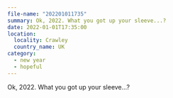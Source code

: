 ```yaml
---
file-name: "202201011735"
summary: Ok, 2022. What you got up your sleeve...?
date: 2022-01-01T17:35:00
location:
  locality: Crawley
  country_name: UK
category:
  - new year
  - hopeful
---
```


Ok, 2022. What you got up your sleeve...?
